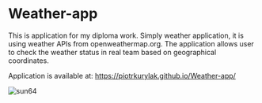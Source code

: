 # Weather-app

This is application for my diploma work. Simply weather application, it is using weather APIs from openweathermap.org. The application allows user to check the weather status in real team based on geographical coordinates.

Application is available at: https://piotrkurylak.github.io/Weather-app/

![sun64](https://user-images.githubusercontent.com/29797221/82879275-02fa4900-9f3d-11ea-9c74-b3fdf6759a67.png)
